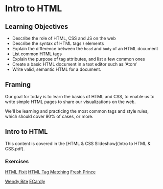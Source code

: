 # Intro to HTML

## Learning Objectives

- Describe the role of HTML, CSS and JS on the web
- Describe the syntax of HTML tags / elements
- Explain the difference between the `head` and `body` of an HTML document
- List common HTML tags
- Explain the purpose of tag attributes, and list a few common ones
- Create a basic HTML document in a text editor such as 'Atom'
- Write valid, semantic HTML for a document.

## Framing

Our goal for today is to learn the basics of HTML and CSS, to enable us to write
simple HTML pages to share our visualizations on the web.

We'll be learning and practicing the most common tags and style rules, which
should cover 90% of cases, or more.

## Intro to HTML

This content is covered in the [HTML & CSS Slideshow](Intro to HTML & CSS.pdf).

### Exercises

[HTML Fixit](https://github.com/ga-wdi-exercises/html_fixit)
[HTML Tag Matching](https://github.com/ga-wdi-exercises/html_tag_matching)
[Fresh Prince](https://github.com/ga-wdi-exercises/belair_biography)

[Wendy Bite](https://github.com/ga-wdi-exercises/wendy_bite)
[ECardly](https://github.com/ga-wdi-exercises/ecardly)
